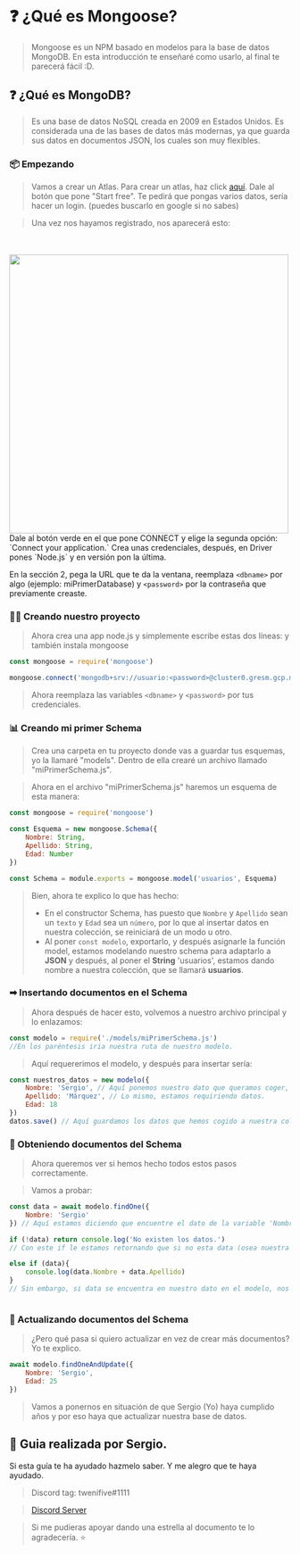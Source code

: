 # ❓ ¿Qué es Mongoose?
> Mongoose es un NPM basado en modelos para la base de datos MongoDB.
> En esta introducción te enseñaré como usarlo, al final te parecerá fácil :D.

## ❓ ¿Qué es MongoDB?
> Es una base de datos NoSQL creada en 2009 en Estados Unidos.
> Es considerada una de las bases de datos más modernas, ya que guarda sus datos en documentos JSON, los cuales son muy flexibles.

### 📦 Empezando
> Vamos a crear un Atlas. Para crear un atlas, haz click [aquí](https://mongodb.com/cloud/atlas).
Dale al botón que pone "Start free". Te pedirá que pongas varios datos, sería hacer un login.
(puedes buscarlo en google si no sabes)

> Una vez nos hayamos registrado, nos aparecerá esto:
<br>
<br>
<img src="https://pays.host/uploads/21097a79-b022-44e0-8c0d-511d4da18ec9/Xg0k3H3W.png" width="500">
<br>
Dale al botón verde en el que pone CONNECT y elige la segunda opción: `Connect your application.`
Crea unas credenciales, después, en Driver pones `Node.js` y en versión pon la última.

En la sección 2, pega la URL que te da la ventana, reemplaza `<dbname>` por algo (ejemplo: miPrimerDatabase)
y `<password>` por la contraseña que previamente creaste.

### 👨‍💻 Creando nuestro proyecto
>Ahora crea una app node.js y simplemente escribe estas dos líneas:
y también instala mongoose
```js
const mongoose = require('mongoose')

mongoose.connect('mongodb+srv://usuario:<password>@cluster0.gresm.gcp.mongodb.net/<dbname>?retryWrites=true&w=majority')
```
> Ahora reemplaza las variables `<dbname>` y `<password>` por tus credenciales.

### 📊 Creando mi primer Schema
> Crea una carpeta en tu proyecto donde vas a guardar tus esquemas, yo la llamaré "models". Dentro de ella crearé un archivo llamado "miPrimerSchema.js".

> Ahora en el archivo "miPrimerSchema.js" haremos un esquema de esta manera:
```js
const mongoose = require('mongoose')

const Esquema = new mongoose.Schema({
    Nombre: String, 
    Apellido: String,
    Edad: Number
})

const Schema = module.exports = mongoose.model('usuarios', Esquema)
```
>Bien, ahora te explico lo que has hecho:
>- En el constructor Schema, has puesto que `Nombre` y `Apellido` sean un `texto` y `Edad` sea un `número`,
por lo que al insertar datos en nuestra colección, se reiniciará de un modo u otro.
>- Al poner ``const modelo``, exportarlo, y después asignarle la función model, estamos modelando nuestro
schema para adaptarlo a **JSON** y después, al poner el **String** 'usuarios', estamos dando nombre a nuestra colección,
que se llamará **usuarios**.

### ➡ Insertando documentos en el Schema
>Ahora después de hacer esto, volvemos a nuestro archivo principal y lo enlazamos:
```js
const modelo = require('./models/miPrimerSchema.js') 
//En los paréntesis iria nuestra ruta de nuestro modelo.
```
>Aquí requererimos el modelo, y después para insertar sería:
```js
const nuestros_datos = new modelo({
    Nombre: 'Sergio', // Aquí ponemos nuestro dato que queramos coger, en mi caso, mi nombre.
    Apellido: 'Márquez', // Lo mismo, estamos requiriendo datos.
    Edad: 18 
})
datos.save() // Aquí guardamos los datos que hemos cogido a nuestra colección.
```

### 📄 Obteniendo documentos del Schema
>Ahora queremos ver si hemos hecho todos estos pasos correctamente.

>Vamos a probar:
```js
const data = await modelo.findOne({
    Nombre: 'Sergio'
}) // Aquí estamos diciendo que encuentre el dato de la variable 'Nombre' llamada 'Sergio'

if (!data) return console.log('No existen los datos.') 
// Con este if le estamos retornando que si no esta data (osea nuestra búsqueda de la variable de nuestro modelo) no se ha encontrado haga un log en la consola.

else if (data){
    console.log(data.Nombre + data.Apellido)
}
// Sin embargo, si data se encuentra en nuestro dato en el modelo, nos va a hacer un log de nuestro Nombre, Apellido



```

### 🔄 Actualizando documentos del Schema
> ¿Pero qué pasa si quiero actualizar en vez de crear más documentos?
Yo te explico.
```js
await modelo.findOneAndUpdate({
    Nombre: 'Sergio',
    Edad: 25
})
```
>Vamos a ponernos en situación de que Sergio (Yo) haya cumplido años y por eso haya que actualizar nuestra base de datos.

## 👤 Guia realizada por Sergio.
 Si esta guía te ha ayudado hazmelo saber. Y me alegro que te haya ayudado.
  
> Discord tag: twenifive#1111

> [Discord Server](https://discord.gg/tCYAPYbK3x)

> Si me pudieras apoyar dando una estrella al documento te lo agradecería. ⭐ 

